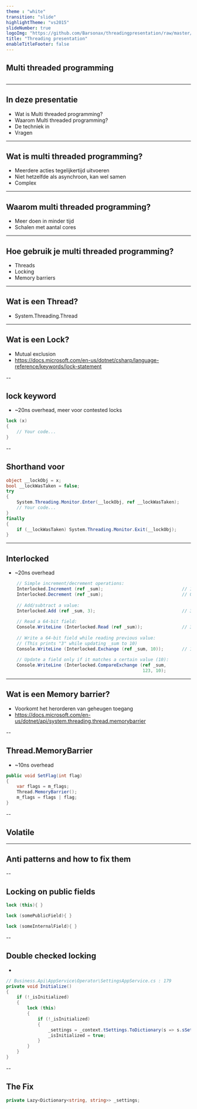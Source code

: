 ```yaml
---
theme : "white"
transition: "slide"
highlightTheme: "vs2015"
slideNumber: true
logoImg: "https://github.com/Barsonax/threadingpresentation/raw/master/images/threading.jpeg"
title: "Threading presentation"
enableTitleFooter: false
---
```


## Multi threaded programming

<a>
    <img style="border: unset; box-shadow: unset" data-src="https://github.com/Barsonax/threadingpresentation/raw/master/images/threading.jpeg">
</a>

---

## In deze presentatie
- Wat is Multi threaded programming?
- Waarom Multi threaded programming?
- De techniek in
- Vragen

---

## Wat is multi threaded programming?
- Meerdere acties tegelijkertijd uitvoeren
- Niet hetzelfde als asynchroon, kan wel samen
- Complex

---

## Waarom multi threaded programming?
- Meer doen in minder tijd
- Schalen met aantal cores

---

## Hoe gebruik je multi threaded programming?
- Threads
- Locking
- Memory barriers

---

## Wat is een Thread?
- System.Threading.Thread

---

## Wat is een Lock?
- Mutual exclusion
- https://docs.microsoft.com/en-us/dotnet/csharp/language-reference/keywords/lock-statement

--

## lock keyword
- ~20ns overhead, meer voor contested locks

```csharp
lock (x)
{
    // Your code...
}
```

--

## Shorthand voor

```csharp
object __lockObj = x;
bool __lockWasTaken = false;
try
{
    System.Threading.Monitor.Enter(__lockObj, ref __lockWasTaken);
    // Your code...
}
finally
{
    if (__lockWasTaken) System.Threading.Monitor.Exit(__lockObj);
}
```

---
## Interlocked
- ~20ns overhead

```csharp
    // Simple increment/decrement operations:
    Interlocked.Increment (ref _sum);                              // 1
    Interlocked.Decrement (ref _sum);                              // 0
 
    // Add/subtract a value:
    Interlocked.Add (ref _sum, 3);                                 // 3
 
    // Read a 64-bit field:
    Console.WriteLine (Interlocked.Read (ref _sum));               // 3
 
    // Write a 64-bit field while reading previous value:
    // (This prints "3" while updating _sum to 10)
    Console.WriteLine (Interlocked.Exchange (ref _sum, 10));       // 10
 
    // Update a field only if it matches a certain value (10):
    Console.WriteLine (Interlocked.CompareExchange (ref _sum,
                                                    123, 10);  
``` 

---

## Wat is een Memory barrier?
- Voorkomt het herorderen van geheugen toegang
- https://docs.microsoft.com/en-us/dotnet/api/system.threading.thread.memorybarrier

--

## Thread.MemoryBarrier
- ~10ns overhead

```csharp
public void SetFlag(int flag)
{
    var flags = m_flags;
    Thread.MemoryBarrier();
    m_flags = flags | flag;
}
```

--

## Volatile



---

## Anti patterns and how to fix them

--

## Locking on public fields

```csharp
lock (this){ }
```
```csharp
lock (somePublicField){ }
```
```csharp
lock (someInternalField){ }
```

--

## Double checked locking
-
```csharp
// Business.Api\AppService\Operator\SettingsAppService.cs : 179
private void Initialize()
{
    if (!_isInitialized)
    {
        lock (this)
        {
            if (!_isInitialized)
            {
                _settings = _context.tSettings.ToDictionary(s => s.sSettingID, s => s.sValue);
                _isInitialized = true;
            }
        }
    }
}
```

--

## The Fix

```csharp
private Lazy<Dictionary<string, string>> _settings;
```